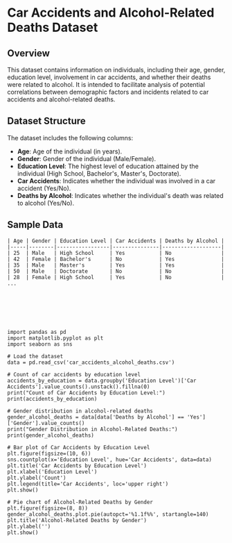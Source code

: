 # Car Accidents and Alcohol-Related Deaths Dataset

## Overview

This dataset contains information on individuals, including their age, gender, education level, involvement in car accidents, and whether their deaths were related to alcohol. It is intended to facilitate analysis of potential correlations between demographic factors and incidents related to car accidents and alcohol-related deaths.

## Dataset Structure

The dataset includes the following columns:

- **Age**: Age of the individual (in years).
- **Gender**: Gender of the individual (Male/Female).
- **Education Level**: The highest level of education attained by the individual (High School, Bachelor's, Master's, Doctorate).
- **Car Accidents**: Indicates whether the individual was involved in a car accident (Yes/No).
- **Deaths by Alcohol**: Indicates whether the individual's death was related to alcohol (Yes/No).

## Sample Data

```plaintext
| Age | Gender | Education Level | Car Accidents | Deaths by Alcohol |
|-----|--------|-----------------|---------------|-------------------|
| 25  | Male   | High School     | Yes           | No                |
| 42  | Female | Bachelor's      | No            | Yes               |
| 35  | Male   | Master's        | Yes           | Yes               |
| 50  | Male   | Doctorate       | No            | No                |
| 28  | Female | High School     | Yes           | No                |
...







import pandas as pd
import matplotlib.pyplot as plt
import seaborn as sns

# Load the dataset
data = pd.read_csv('car_accidents_alcohol_deaths.csv')

# Count of car accidents by education level
accidents_by_education = data.groupby('Education Level')['Car Accidents'].value_counts().unstack().fillna(0)
print("Count of Car Accidents by Education Level:")
print(accidents_by_education)

# Gender distribution in alcohol-related deaths
gender_alcohol_deaths = data[data['Deaths by Alcohol'] == 'Yes']['Gender'].value_counts()
print("Gender Distribution in Alcohol-Related Deaths:")
print(gender_alcohol_deaths)

# Bar plot of Car Accidents by Education Level
plt.figure(figsize=(10, 6))
sns.countplot(x='Education Level', hue='Car Accidents', data=data)
plt.title('Car Accidents by Education Level')
plt.xlabel('Education Level')
plt.ylabel('Count')
plt.legend(title='Car Accidents', loc='upper right')
plt.show()

# Pie chart of Alcohol-Related Deaths by Gender
plt.figure(figsize=(8, 8))
gender_alcohol_deaths.plot.pie(autopct='%1.1f%%', startangle=140)
plt.title('Alcohol-Related Deaths by Gender')
plt.ylabel('')
plt.show()





